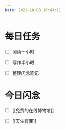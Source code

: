 ```yaml
---
Date: 2022-10-08 16:43:11
---
```


# 每日任务
- [ ] 阅读一小时
- [ ] 写作半小时
- [ ] 整理闪念笔记


# 今日闪念
- [ ] [[免费的在线博物馆]]
- [ ] [[天生有罪]]



